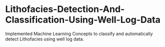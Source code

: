 # Lithofacies-Detection-And-Classification-Using-Well-Log-Data
 Implemented Machine Learning Concepts to classify and automatically detect Lithofacies using well log data.

